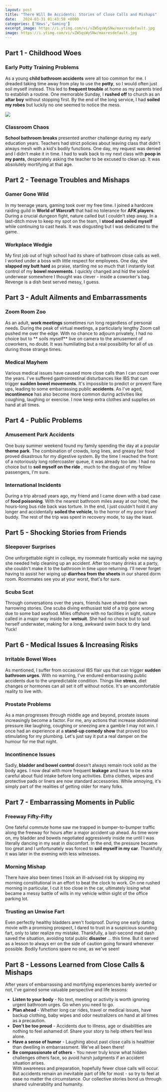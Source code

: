 ```yaml
---
layout: post
title: "There Will Be Accidents: Stories of Close Calls and Mishaps"
date:   2024-03-31 01:43:58 +0000
categories: ['News','Gaming']
excerpt_image: https://i.ytimg.com/vi/vZW5qsWySNw/maxresdefault.jpg
image: https://i.ytimg.com/vi/vZW5qsWySNw/maxresdefault.jpg
---
```


## Part 1 - Childhood Woes
### Early Potty Training Problems
As a young **child bathroom accidents** were all too common for me. I dreaded taking time away from play to use the **potty**, so I would often just soil myself instead. This led to **frequent trouble** at home as my parents tried to establish a routine. One memorable Sunday, I **rushed off** to church as an **altar boy** without stopping first. By the end of the long service, I had **soiled my robes** but luckily no one seemed to notice the mess. 

![](https://s3.amazonaws.com/wp.bizlibrary.com/wp-content/uploads/2018/05/01151435/a-close-call.jpg)
### Classroom Chaos   
**School bathroom breaks** presented another challenge during my early education years. Teachers had strict policies about leaving class that didn't always mesh with a kid's bodily functions. One day, my request was denied and I didn't make it in time. I had to walk back to my next class with **poop in my pants**, desperately asking the teacher to be excused to clean up. It was absolutely mortifying at that age.
## Part 2 - Teenage Troubles and Mishaps
### Gamer Gone Wild
In my teenage years, gaming took over my free time. I joined a hardcore raiding guild in **World of Warcraft** that had no tolerance for **AFK players**. During a crucial dungeon fight, nature called but I couldn't step away. In a last-ditch move to keep my spot on the team, I **stood and soiled myself** while continuing to cast heals. It was disgusting but I was dedicated to the game.  
### Workplace Wedgie  
My first job out of high school had its share of bathroom close calls as well. I worked under a boss with little respect for employees. One day, she **slapped my butt hard** as praise, startling me so much that I instantly lost control of my **bowel movements**. I quickly changed and hid the soiled underwear somewhere I thought was clever - inside a coworker's bag. Revenge is a dish best served messy, I guess.
## Part 3 - Adult Ailments and Embarrassments  
### Zoom Room Zoo
As an adult, **work meetings** sometimes run long regardless of personal needs. During the peak of virtual meetings, a particularly lengthy Zoom call pushed me over the edge. With no chance to adjourn privately, I had no choice but to ** soils myself** live on camera to the amusement of coworkers, no doubt. It was humiliating but a real possibility for all of us during those strange times.
### Medical Mayhem 
Various medical issues have caused more close calls than I can count over the years. I've suffered gastrointestinal disturbances like IBS that can trigger **sudden bowel movements**. It's impossible to predict or prevent flare ups, leading to some embarrassing public **accidents**. As I've aged, **incontinence** has also become more common during activities like coughing, laughing or exercise. I now keep extra clothes and supplies on hand at all times.
## Part 4 - Public Problems 
### Amusement Park Accidents  
One busy summer weekend found my family spending the day at a popular **theme park**. The combination of crowds, long lines, and greasy fair food proved disastrous for my digestive system. By the time I reached the front of a notoriously long rollercoaster queue, it was already too late. I had no choice but to **soil myself on the ride** , much to the disgust of my fellow passengers, I'm sure.  
### International Incidents
During a trip abroad years ago, my friend and I came down with a bad case of **food poisoning**. With the nearest bathroom miles away at our hotel, the hours-long bus ride back was torture. In the end, I just couldn't hold it any longer and accidentally **soiled the vehicle**, to the horror of my poor travel buddy. The rest of the trip was spent in recovery mode, to say the least.
## Part 5 - Shocking Stories from Friends
### Sleepover Surprises 
One unforgettable night in college, my roommate frantically woke me saying she needed help cleaning up an accident. After too many drinks at a party, she couldn't make it to the bathroom in time upon returning. I'll never forget having to assist her wiping up **diarrhea from the sheets** in our shared dorm room. Roommates see you at your worst, that's for sure.
### Scuba Scat 
Through conversations over the years, friends have shared their own harrowing stories. One scuba diving enthusiast told of a trip gone wrong due to some bad seafood. Miles offshore with no facilities in sight, nature called in a major way inside her **wetsuit**. She had no choice but to soil herself underwater, making for a long, awkward swim back to dry land. Yuck!
## Part 6 - Medical Issues & Increasing Risks
### Irritable Bowel Woes
As mentioned, I suffer from occasional IBS flair ups that can trigger **sudden bathroom urges**. With no warning, I've endured embarrassing public accidents due to the unpredictable condition. Things like **stress**, diet changes or hormones can all set it off without notice. It's an uncomfortable reality to live with.
### Prostate Problems 
As a man progresses through middle age and beyond, prostate issues increasingly become a factor. For me, any actions that increase abdominal pressure like laughing, coughing or sneezing are a gamble I may not win. I once had an experience at a **stand-up comedy show** that proved too stimulating for my plumbing. Let's just say it put a real damper on the humour for me that night. 
### Incontinence Issues
Sadly, **bladder and bowel control** doesn't always remain rock solid as the body ages. I now deal with more frequent **leakage** and have to be extra careful about fluid intake before long activities. Extra clothes, wipes and protective pads or liners are now standard accessories. While annoying, it's simply part of the realities of getting older for many folks.
## Part 7 - Embarrassing Moments in Public  
### Freeway Fifty-Fifty 
One fateful commute home saw me trapped in bumper-to-bumper traffic along the freeway for hours after a major accident up ahead. As time wore on, my bladder and bowels negotiated aggressively inside me until I was literally dancing in my seat in discomfort. In the end, the pressure became too great and I unfortunately was forced to **soil myself in my car**. Thankfully it was later in the evening with less witnesses.  
### Morning Mishap 
There have also been times I took an ill-advised risk by skipping my morning constitutional in an effort to beat the clock to work. On one rushed morning in particular, I cut it too close in the car, ultimately losing what became a messy battle of wills in my vehicle within sight of the office parking lot. 
### Trusting an Unwise Fart
Even perfectly healthy bladders aren't foolproof. During one early dating movie with a promising prospect, I dared to trust in a suspicious sounding fart, only to later realize my mistake. Thankfully, a last-second mad dash saved the situation, avoiding total public **disaster** ... this time. But it served as a lesson to always err on the side of caution going forward whenever possible. Bodily functions spare no one, as we've seen!
## Part 8 - Lessons Learned from Close Calls & Mishaps
After years of embarrassing and mortifying experiences barely averted or not, I've gained some valuable perspective and life lessons:
- **Listen to your body** - No text, meeting or activity is worth ignoring urgent bathroom urges. Go when you need to go.
- **Plan ahead** - Whether long car rides, travel or medical issues, have backup clothing, baby wipes and odor neutralizers on hand at all times as a precaution.  
- **Don't be too proud** - Accidents due to illness, age or disabilities are nothing to feel ashamed of. Share your story to help others feel less alone.
- **Have a sense of humor** - Laughing about past close calls is healthier than dwelling in embarrassment. We've all been there!
- **Be compassionate of others** - You never truly know what hidden challenges others face, so avoid harsh judgments if an accident situation arises.   
With awareness and preparation, hopefully fewer close calls will occur. But accidents remain an inevitable part of life for most - so try to feel at ease no matter the circumstance. Our collective stories bond us through shared vulnerability and humanity.